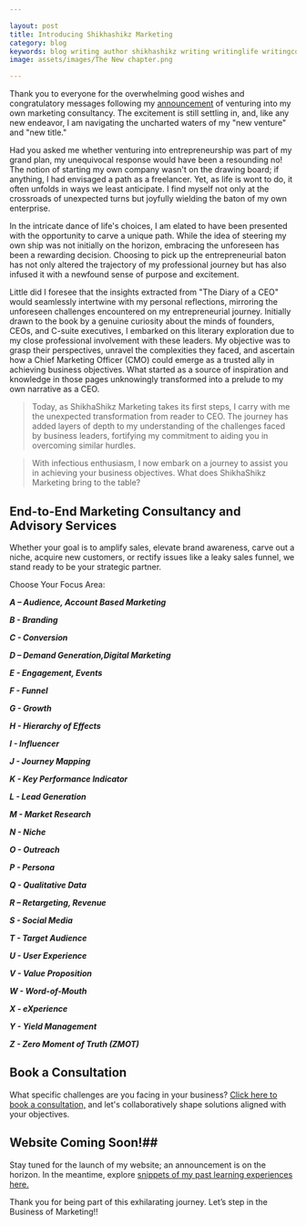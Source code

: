 ```yaml
---

layout: post
title: Introducing Shikhashikz Marketing
category: blog
keywords: blog writing author shikhashikz writing writinglife writingcommunity marketing consultancy
image: assets/images/The New chapter.png

---
```

Thank you to everyone for the overwhelming good wishes and congratulatory messages following my [announcement](https://www.linkedin.com/feed/update/urn:li:activity:7148918401657200640/) of venturing into my own marketing consultancy. The excitement is still settling in, and, like any new endeavor, I am navigating the uncharted waters of my "new venture" and "new title."

Had you asked me whether venturing into entrepreneurship was part of my grand plan, my unequivocal response would have been a resounding no! The notion of starting my own company wasn't on the drawing board; if anything, I had envisaged a path as a freelancer. Yet, as life is wont to do, it often unfolds in ways we least anticipate. I find myself not only at the crossroads of unexpected turns but joyfully wielding the baton of my own enterprise.

In the intricate dance of life's choices, I am elated to have been presented with the opportunity to carve a unique path. While the idea of steering my own ship was not initially on the horizon, embracing the unforeseen has been a rewarding decision. Choosing to pick up the entrepreneurial baton has not only altered the trajectory of my professional journey but has also infused it with a newfound sense of purpose and excitement.

Little did I foresee that the insights extracted from "The Diary of a CEO" would seamlessly intertwine with my personal reflections, mirroring the unforeseen challenges encountered on my entrepreneurial journey. Initially drawn to the book by a genuine curiosity about the minds of founders, CEOs, and C-suite executives, I embarked on this literary exploration due to my close professional involvement with these leaders. My objective was to grasp their perspectives, unravel the complexities they faced, and ascertain how a Chief Marketing Officer (CMO) could emerge as a trusted ally in achieving business objectives. What started as a source of inspiration and knowledge in those pages unknowingly transformed into a prelude to my own narrative as a CEO.

> Today, as ShikhaShikz Marketing takes its first steps, I carry with me the unexpected transformation from reader to CEO. The journey has added layers of depth to my understanding of the challenges faced by business leaders, fortifying my commitment to aiding you in overcoming similar hurdles.

> With infectious enthusiasm, I now embark on a journey to assist you in achieving your business objectives. What does ShikhaShikz Marketing bring to the table? 

## End-to-End Marketing Consultancy and Advisory Services ##

Whether your goal is to amplify sales, elevate brand awareness, carve out a niche, acquire new customers, or rectify issues like a leaky sales funnel, we stand ready to be your strategic partner.

Choose Your Focus Area:

***A – Audience, Account Based Marketing***

***B - Branding***

***C - Conversion***

***D – Demand Generation,Digital Marketing***

***E - Engagement, Events***

***F - Funnel***

***G - Growth*** 

***H - Hierarchy of Effects***

***I - Influencer***

***J - Journey Mapping***

***K - Key Performance Indicator*** 

***L - Lead Generation***

***M - Market Research***

***N - Niche***

***O - Outreach***

***P - Persona***

***Q - Qualitative Data***

***R – Retargeting, Revenue***

***S - Social Media***

***T - Target Audience***

***U - User Experience***

***V - Value Proposition***

***W - Word-of-Mouth***

***X - eXperience***

***Y - Yield Management***

***Z - Zero Moment of Truth (ZMOT)***

## Book a Consultation ##
What specific challenges are you facing in your business? [Click here to book a consultation,](https://calendly.com/shikhashikz) and let's collaboratively shape solutions aligned with your objectives.

## Website Coming Soon!##
Stay tuned for the launch of my website; an announcement is on the horizon. In the meantime, explore [snippets of my past learning experiences here.](https://shikhashikz.github.io/)

Thank you for being part of this exhilarating journey. Let’s step in the Business of Marketing!!
